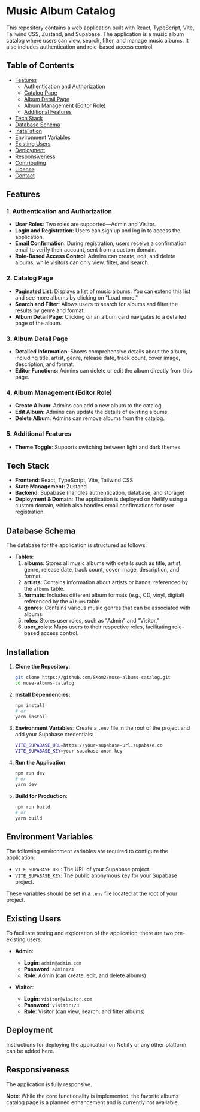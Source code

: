 # Music Album Catalog

This repository contains a web application built with React, TypeScript, Vite, Tailwind CSS, Zustand, and Supabase. The application is a music album catalog where users can view, search, filter, and manage music albums. It also includes authentication and role-based access control.

## Table of Contents

- [Features](#features)
  - [Authentication and Authorization](#1-authentication-and-authorization)
  - [Catalog Page](#2-catalog-page)
  - [Album Detail Page](#3-album-detail-page)
  - [Album Management (Editor Role)](#4-album-management-editor-role)
  - [Additional Features](#5-additional-features)
- [Tech Stack](#tech-stack)
- [Database Schema](#database-schema)
- [Installation](#installation)
- [Environment Variables](#environment-variables)
- [Existing Users](#existing-users)
- [Deployment](#deployment)
- [Responsiveness](#responsiveness)
- [Contributing](#contributing)
- [License](#license)
- [Contact](#contact)

## Features

### 1. Authentication and Authorization
- **User Roles**: Two roles are supported—Admin and Visitor.
- **Login and Registration**: Users can sign up and log in to access the application. 
- **Email Confirmation**: During registration, users receive a confirmation email to verify their account, sent from a custom domain.
- **Role-Based Access Control**: Admins can create, edit, and delete albums, while visitors can only view, filter, and search.

### 2. Catalog Page
- **Paginated List**: Displays a list of music albums. You can extend this list and see more albums by clicking on "Load more."
- **Search and Filter**: Allows users to search for albums and filter the results by genre and format.
- **Album Detail Page**: Clicking on an album card navigates to a detailed page of the album.

### 3. Album Detail Page
- **Detailed Information**: Shows comprehensive details about the album, including title, artist, genre, release date, track count, cover image, description, and format.
- **Editor Functions**: Admins can delete or edit the album directly from this page.

### 4. Album Management (Editor Role)
- **Create Album**: Admins can add a new album to the catalog.
- **Edit Album**: Admins can update the details of existing albums.
- **Delete Album**: Admins can remove albums from the catalog.

### 5. Additional Features
- **Theme Toggle**: Supports switching between light and dark themes.

## Tech Stack
- **Frontend**: React, TypeScript, Vite, Tailwind CSS
- **State Management**: Zustand
- **Backend**: Supabase (handles authentication, database, and storage)
- **Deployment & Domain**: The application is deployed on Netlify using a custom domain, which also handles email confirmations for user registration.

## Database Schema

The database for the application is structured as follows:

- **Tables**:
  1. **albums**: Stores all music albums with details such as title, artist, genre, release date, track count, cover image, description, and format.
  2. **artists**: Contains information about artists or bands, referenced by the `albums` table.
  3. **formats**: Includes different album formats (e.g., CD, vinyl, digital) referenced by the `albums` table.
  4. **genres**: Contains various music genres that can be associated with albums.
  5. **roles**: Stores user roles, such as "Admin" and "Visitor."
  6. **user_roles**: Maps users to their respective roles, facilitating role-based access control.

## Installation

1. **Clone the Repository**:
    ```bash
    git clone https://github.com/SKom2/muse-albums-catalog.git
    cd muse-albums-catalog
    ```

2. **Install Dependencies**:
    ```bash
    npm install
    # or
    yarn install
    ```

3. **Environment Variables**:
   Create a `.env` file in the root of the project and add your Supabase credentials:
    ```bash
    VITE_SUPABASE_URL=https://your-supabase-url.supabase.co
    VITE_SUPABASE_KEY=your-supabase-anon-key
    ```

4. **Run the Application**:
    ```bash
    npm run dev
    # or
    yarn dev
    ```

5. **Build for Production**:
    ```bash
    npm run build
    # or
    yarn build
    ```

## Environment Variables

The following environment variables are required to configure the application:

- `VITE_SUPABASE_URL`: The URL of your Supabase project.
- `VITE_SUPABASE_KEY`: The public anonymous key for your Supabase project.

These variables should be set in a `.env` file located at the root of your project.

## Existing Users

To facilitate testing and exploration of the application, there are two pre-existing users:

- **Admin**:
  - **Login**: `admin@admin.com`
  - **Password**: `admin123`
  - **Role**: Admin (can create, edit, and delete albums)

- **Visitor**:
  - **Login**: `visitor@visitor.com`
  - **Password**: `visitor123`
  - **Role**: Visitor (can view, search, and filter albums)

## Deployment

Instructions for deploying the application on Netlify or any other platform can be added here.

## Responsiveness

The application is fully responsive.

**Note**: While the core functionality is implemented, the favorite albums catalog page is a planned enhancement and is currently not available.
